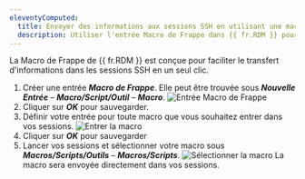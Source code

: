 ```yaml
---
eleventyComputed:
  title: Envoyer des informations aux sessions SSH en utilisant une macro de frappe dans {{ fr.RDM }}
  description: Utiliser l'entrée Macro de Frappe dans {{ fr.RDM }} pour envoyer des informations dans les sessions SSH.
---
```

La Macro de Frappe de {{ fr.RDM }} est conçue pour faciliter le transfert d'informations dans les sessions SSH en un seul clic.

1. Créer une entrée ***Macro de Frappe***. Elle peut être trouvée sous ***Nouvelle Entrée*** – ***Macro/Script/Outil*** – ***Macro***.
![Entrée Macro de Frappe](https://cdnweb.devolutions.net/docs/docs_en_kb_KB6050.png)
1. Cliquer sur ***OK*** pour sauvegarder.
1. Définir votre entrée pour toute macro que vous souhaitez entrer dans vos sessions.
![Entrer la macro](https://cdnweb.devolutions.net/docs/docs_en_kb_KB6054.png)
1. Cliquer sur ***OK*** pour sauvegarder
1. Lancer vos sessions et sélectionner votre macro sous ***Macros/Scripts/Outils*** – ***Macros/Scripts***.
![Sélectionner la macro](https://cdnweb.devolutions.net/docs/docs_en_kb_KB6052.png)
La macro sera envoyée directement dans vos sessions.
